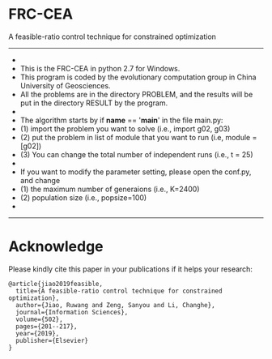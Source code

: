 # FRC-CEA
 A feasible-ratio control technique for constrained optimization
***************************************************************************************************
*
*  This is the FRC-CEA in python 2.7 for Windows.
*  This program is coded by the evolutionary computation group in China University of Geosciences.
*  All the problems are in the directory PROBLEM, and the results will be put in the directory RESULT by the program.
*
*  The algorithm starts by  if __name__ == '__main__' in the file main.py:
*  (1) import the problem  you want to solve (i.e., import g02, g03)
*  (2) put the problem in list of module that you want to run (i.e, module = [g02])
*  (3) You can change the total number of independent runs (i.e., t = 25)
*
*  If you want to modify the parameter setting, please open the conf.py, and change
*  (1) the maximum number of generaions (i.e., K=2400) 
*  (2) population size (i.e., popsize=100)
*
***************************************************************************************************
# Acknowledge
Please kindly cite this paper in your publications if it helps your research:
```
@article{jiao2019feasible,
  title={A feasible-ratio control technique for constrained optimization},
  author={Jiao, Ruwang and Zeng, Sanyou and Li, Changhe},
  journal={Information Sciences},
  volume={502},
  pages={201--217},
  year={2019},
  publisher={Elsevier}
}
```
